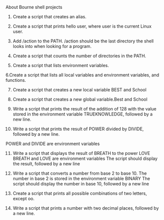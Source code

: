 About Bourne shell projects

1. Create a script that creates an alias.

2. Create a script that prints hello user, where user is the current Linux user.

3. Add /action to the PATH. /action should be the last directory the shell looks into when looking for a program.

4. Create a script that counts the number of directories in the PATH.

5. Create a script that lists environment variables.

6.Create a script that lists all local variables and environment variables, and functions.

7. Create a script that creates a new local variable BEST and School

8. Create a script that creates a new global variable.Best and School

9. Write a script that prints the result of the addition of 128 with the value stored in the environment variable TRUEKNOWLEDGE, followed by a new line.

10. Write a script that prints the result of POWER divided by DIVIDE, followed by a new line.

POWER and DIVIDE are environment variables

11. Write a script that displays the result of BREATH to the power LOVE
BREATH and LOVE are environment variables
The script should display the result, followed by a new line

12. Write a script that converts a number from base 2 to base 10.
The number in base 2 is stored in the environment variable BINARY
The script should display the number in base 10, followed by a new line

13. Create a script that prints all possible combinations of two letters, except oo.

14. Write a script that prints a number with two decimal places, followed by a new line.

 
